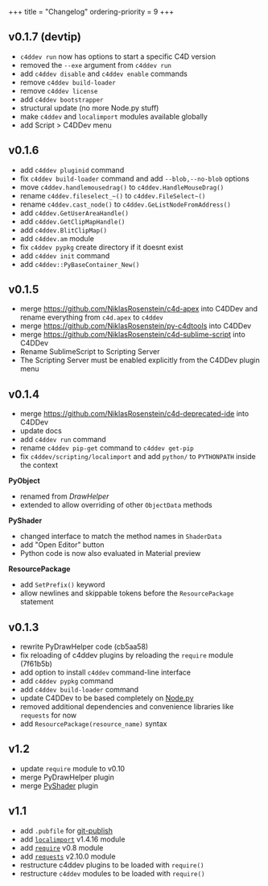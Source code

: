 +++
title = "Changelog"
ordering-priority = 9
+++

  [Node.py]: https://github.com/nodepy/nodepy

## v0.1.7 (devtip)

- `c4ddev run` now has options to start a specific C4D version
- removed the `--exe` argument from `c4ddev run`
- add `c4ddev disable` and `c4ddev enable` commands
- remove `c4ddev build-loader`
- remove `c4ddev license`
- add `c4ddev bootstrapper`
- structural update (no more Node.py stuff)
- make `c4ddev` and `localimport` modules available globally
- add Script > C4DDev menu

## v0.1.6

- add `c4ddev pluginid` command
- fix `c4ddev build-loader` command and add `--blob,--no-blob` options
- move `c4ddev.handlemousedrag()` to `c4ddev.HandleMouseDrag()`
- rename `c4ddev.fileselect_~()` to `c4ddev.FileSelect~()`
- rename `c4ddev.cast_node()` to `c4ddev.GeListNodeFromAddress()`
- add `c4ddev.GetUserAreaHandle()`
- add `c4ddev.GetClipMapHandle()`
- add `c4ddev.BlitClipMap()`
- add `c4ddev.am` module
- fix `c4ddev pypkg` create directory if it doesnt exist
- add `c4ddev init` command
- add `c4ddev::PyBaseContainer_New()`

## v0.1.5

- merge https://github.com/NiklasRosenstein/c4d-apex into C4DDev and
  rename everything from `c4d.apex` to `c4ddev`
- merge https://github.com/NiklasRosenstein/py-c4dtools into C4DDev
- merge https://github.com/NiklasRosenstein/c4d-sublime-script into C4DDev
- Rename SublimeScript to Scripting Server
- The Scripting Server must be enabled explicitly from the C4DDev plugin menu

## v0.1.4

- merge https://github.com/NiklasRosenstein/c4d-deprecated-ide into C4DDev
- update docs
- add `c4ddev run` command
- rename `c4ddev pip-get` command to `c4ddev get-pip`
- fix `c4ddev/scripting/localimport` and add `python/` to `PYTHONPATH` inside
  the context

__PyObject__

- renamed from *DrawHelper*
- extended to allow overriding of other `ObjectData` methods

__PyShader__

- changed interface to match the method names in `ShaderData`
- add "Open Editor" button
- Python code is now also evaluated in Material preview

__ResourcePackage__

- add `SetPrefix()` keyword
- allow newlines and skippable tokens before the `ResourcePackage` statement

## v0.1.3

- rewrite PyDrawHelper code (cb5aa58)
- fix reloading of c4ddev plugins by reloading the `require` module (7f61b5b)
- add option to install `c4ddev` command-line interface
- add `c4ddev pypkg` command
- add `c4ddev build-loader` command
- update C4DDev to be based completely on [Node.py]
- removed additional dependencies and convenience libraries like `requests` for now
- add `ResourcePackage(resource_name)` syntax

## v1.2

- update `require` module to v0.10
- merge PyDrawHelper plugin
- merge [PyShader](https://github.com/nr-plugins/pyshader) plugin

## v1.1

- add `.pubfile` for [git-publish](https://pypi.python.org/pypi/git-publish)
- add [`localimport`](https://github.com/NiklasRosenstein/py-localimport) v1.4.16 module
- add [`require`](https://github.com/NiklasRosenstein/py-localimport) v0.8 module
- add [`requests`](https://github.com/kennethreitz/requests) v2.10.0 module
- restructure c4ddev plugins to be loaded with `require()`
- restructure `c4ddev` modules to be loaded with `require()`
